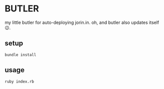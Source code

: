 # BUTLER

my little butler for auto-deploying jorin.in.
oh, and butler also updates itself :wink:.


## setup

`bundle install`


## usage

`ruby index.rb`